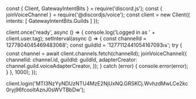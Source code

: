 const { Client, GatewayIntentBits } = require('discord.js');
const { joinVoiceChannel } = require('@discordjs/voice');
const client = new Client({
    intents: [
        GatewayIntentBits.Guilds
    ]
});

client.once('ready', async () => {
    console.log('Logged in as ' + client.user.tag);
    setInterval(async () => {
        const channelId = 1277804045469483068';
        const guildId = '1277112441054167093เน';
        try {
            const channel = await client.channels.fetch(channelId);
            joinVoiceChannel({
                channelId: channel.id,
                guildId: guildId,
                adapterCreator: channel.guild.voiceAdapterCreator,
            });
        } catch (error) {
            console.error(error);
        }
    }, 1000);
});

client.login('MTI3NzYyNDUzNTU4MzE2NjUxNQ.GRSKCj.WvhzdMwLCe2kc0ryj96fcooItAznJ0sWVTBbDw');
